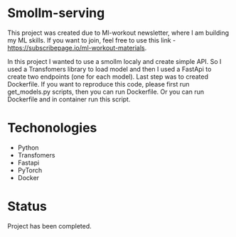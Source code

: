 # Smollm-serving
This project was created due to Ml-workout newsletter, where I am building my ML skills. If you want to join, feel free to use this link - https://subscribepage.io/ml-workout-materials.

In this project I wanted to use a smollm localy and create simple API. So I used a Transfomers library to load model and then I used a FastApi to create two endpoints (one for each model). Last step was to created Dockerfile. If you want to reproduce this code, please first run get_models.py scripts, then you can run Dockerfile. Or you can run Dockerfile and in container run this script.
# Techonologies
- Python
- Transfomers
- Fastapi
- PyTorch
- Docker
# Status
Project has been completed.
